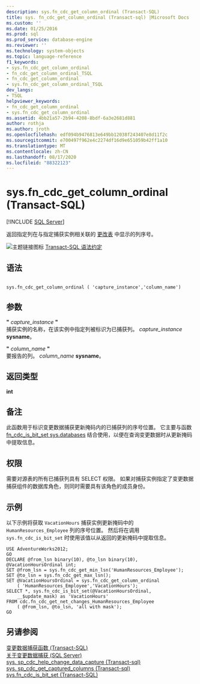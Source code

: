 ```yaml
---
description: sys.fn_cdc_get_column_ordinal (Transact-SQL)
title: sys. fn_cdc_get_column_ordinal (Transact-sql) |Microsoft Docs
ms.custom: ''
ms.date: 01/25/2016
ms.prod: sql
ms.prod_service: database-engine
ms.reviewer: ''
ms.technology: system-objects
ms.topic: language-reference
f1_keywords:
- sys.fn_cdc_get_column_ordinal
- fn_cdc_get_column_ordinal_TSQL
- fn_cdc_get_column_ordinal
- sys.fn_cdc_get_column_ordinal_TSQL
dev_langs:
- TSQL
helpviewer_keywords:
- fn_cdc_get_column_ordinal
- sys.fn_cdc_get_column_ordinal
ms.assetid: 4bb21a57-2b94-4208-8bdf-6a3e2681d881
author: rothja
ms.author: jroth
ms.openlocfilehash: edf094b9476813e649bb12038f243407e8d11f2c
ms.sourcegitcommit: e700497f962e4c2274df16d9e651059b42ff1a10
ms.translationtype: MT
ms.contentlocale: zh-CN
ms.lasthandoff: 08/17/2020
ms.locfileid: "88322123"
---
```

# <a name="sysfn_cdc_get_column_ordinal-transact-sql"></a>sys.fn_cdc_get_column_ordinal (Transact-SQL)
[!INCLUDE [SQL Server](../../includes/applies-to-version/sqlserver.md)]

  返回指定列在与指定捕获实例相关联的 [更改表](../../relational-databases/system-tables/cdc-capture-instance-ct-transact-sql.md) 中显示的列序号。  
  
 ![主题链接图标](../../database-engine/configure-windows/media/topic-link.gif "“主题链接”图标") [Transact-SQL 语法约定](../../t-sql/language-elements/transact-sql-syntax-conventions-transact-sql.md)  
  
## <a name="syntax"></a>语法  
  
```  
  
sys.fn_cdc_get_column_ordinal ( 'capture_instance','column_name')  
```  
  
## <a name="arguments"></a>参数  
 **"** *capture_instance* **"**  
 捕获实例的名称，在该实例中指定列被标识为已捕获列。 *capture_instance* **sysname**。  
  
 **"** *column_name* **"**  
 要报告的列。 *column_name* **sysname**。  
  
## <a name="return-type"></a>返回类型  
 **int**  
  
## <a name="remarks"></a>备注  
 此函数用于标识变更数据捕获更新掩码内的已捕获列的序号位置。 它主要与函数 [fn_cdc_is_bit_set sys.databases](../../relational-databases/system-functions/sys-fn-cdc-is-bit-set-transact-sql.md) 结合使用，以便在查询变更数据时从更新掩码中提取信息。  
  
## <a name="permissions"></a>权限  
 需要对源表的所有已捕获列具有 SELECT 权限。 如果对捕获实例指定了变更数据捕获组件的数据库角色，则同时需要具有该角色的成员身份。  
  
## <a name="examples"></a>示例  
 以下示例将获取 `VacationHours` 捕获实例更新掩码中的 `HumanResources_Employee` 列的序号位置。 然后将在调用 `sys.fn_cdc_is_bit_set` 时使用该值以从返回的更新掩码中提取信息。  
  
```  
USE AdventureWorks2012;  
GO  
DECLARE @from_lsn binary(10), @to_lsn binary(10),  @VacationHoursOrdinal int;  
SET @from_lsn = sys.fn_cdc_get_min_lsn('HumanResources_Employee');  
SET @to_lsn = sys.fn_cdc_get_max_lsn();  
SET @VacationHoursOrdinal = sys.fn_cdc_get_column_ordinal   
    ( 'HumanResources_Employee','VacationHours');  
SELECT *, sys.fn_cdc_is_bit_set(@VacationHoursOrdinal,  
    __$update_mask) as 'VacationHours'  
FROM cdc.fn_cdc_get_net_changes_HumanResources_Employee  
    ( @from_lsn, @to_lsn, 'all with mask');  
GO  
```  
  
## <a name="see-also"></a>另请参阅  
 [变更数据捕获函数 (Transact-SQL)](../../relational-databases/system-functions/change-data-capture-functions-transact-sql.md)   
 [关于变更数据捕获 (SQL Server)](../../relational-databases/track-changes/about-change-data-capture-sql-server.md)   
 [sys. sp_cdc_help_change_data_capture &#40;Transact-sql&#41;](../../relational-databases/system-stored-procedures/sys-sp-cdc-help-change-data-capture-transact-sql.md)   
 [sys. sp_cdc_get_captured_columns &#40;Transact-sql&#41;](../../relational-databases/system-stored-procedures/sys-sp-cdc-get-captured-columns-transact-sql.md)   
 [sys.fn_cdc_is_bit_set &#40;Transact-SQL&#41;](../../relational-databases/system-functions/sys-fn-cdc-is-bit-set-transact-sql.md)  
  
  

